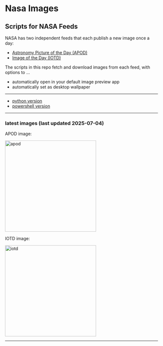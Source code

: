 # Nasa Images

## Scripts for NASA Feeds

NASA has two independent feeds that each publish a new image once a day:

- [Astronomy Picture of the Day (APOD)](https://apod.nasa.gov/apod/)
- [Image of the Day (IOTD)](https://www.nasa.gov/image-of-the-day/)

The scripts in this repo fetch and download images from each feed, with options to ...

- automatically open in your default image preview app
- automatically set as desktop wallpaper

---

- [python version](./python/README.md)
- [powershell version](./powershell/README.md)

---

### latest images (last updated 2025-07-04)

APOD image:

<a href="https://apod.nasa.gov/apod/image/2507/N6946N6939pisabarro.jpg"><img alt="apod" src="https://apod.nasa.gov/apod/image/2507/N6946N6939pisabarro.jpg" height="300" /></a>

IOTD image:

<a href="https://www.nasa.gov/image-detail/pia26579/"><img alt="iotd" src="https://www.nasa.gov/wp-content/uploads/2025/07/pia26579.jpg" height="300" /></a>

---
